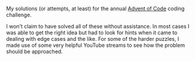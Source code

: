 My solutions (or attempts, at least) for the annual [Advent of Code](https://adventofcode.com/) coding challenge.

I won't claim to have solved all of these without assistance. In most cases I was able to get the right idea but had to look for hints when it came to dealing with edge cases and the like. For some of the harder puzzles, I made use of some very helpful YouTube streams to see how the problem should be approached.
